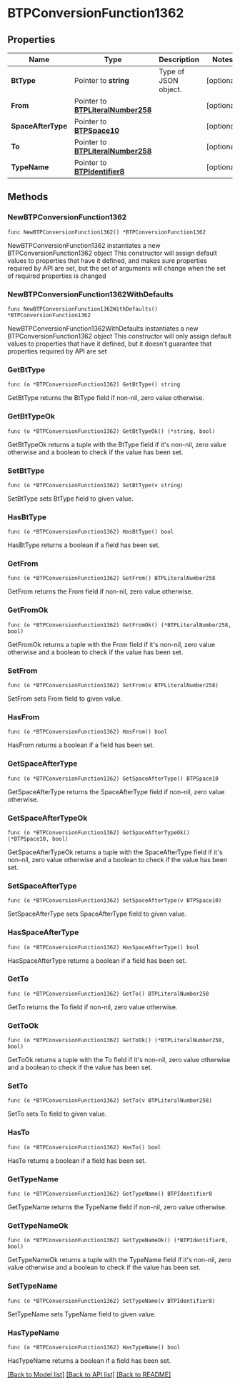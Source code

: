 # BTPConversionFunction1362

## Properties

Name | Type | Description | Notes
------------ | ------------- | ------------- | -------------
**BtType** | Pointer to **string** | Type of JSON object. | [optional] 
**From** | Pointer to [**BTPLiteralNumber258**](BTPLiteralNumber258.md) |  | [optional] 
**SpaceAfterType** | Pointer to [**BTPSpace10**](BTPSpace10.md) |  | [optional] 
**To** | Pointer to [**BTPLiteralNumber258**](BTPLiteralNumber258.md) |  | [optional] 
**TypeName** | Pointer to [**BTPIdentifier8**](BTPIdentifier8.md) |  | [optional] 

## Methods

### NewBTPConversionFunction1362

`func NewBTPConversionFunction1362() *BTPConversionFunction1362`

NewBTPConversionFunction1362 instantiates a new BTPConversionFunction1362 object
This constructor will assign default values to properties that have it defined,
and makes sure properties required by API are set, but the set of arguments
will change when the set of required properties is changed

### NewBTPConversionFunction1362WithDefaults

`func NewBTPConversionFunction1362WithDefaults() *BTPConversionFunction1362`

NewBTPConversionFunction1362WithDefaults instantiates a new BTPConversionFunction1362 object
This constructor will only assign default values to properties that have it defined,
but it doesn't guarantee that properties required by API are set

### GetBtType

`func (o *BTPConversionFunction1362) GetBtType() string`

GetBtType returns the BtType field if non-nil, zero value otherwise.

### GetBtTypeOk

`func (o *BTPConversionFunction1362) GetBtTypeOk() (*string, bool)`

GetBtTypeOk returns a tuple with the BtType field if it's non-nil, zero value otherwise
and a boolean to check if the value has been set.

### SetBtType

`func (o *BTPConversionFunction1362) SetBtType(v string)`

SetBtType sets BtType field to given value.

### HasBtType

`func (o *BTPConversionFunction1362) HasBtType() bool`

HasBtType returns a boolean if a field has been set.

### GetFrom

`func (o *BTPConversionFunction1362) GetFrom() BTPLiteralNumber258`

GetFrom returns the From field if non-nil, zero value otherwise.

### GetFromOk

`func (o *BTPConversionFunction1362) GetFromOk() (*BTPLiteralNumber258, bool)`

GetFromOk returns a tuple with the From field if it's non-nil, zero value otherwise
and a boolean to check if the value has been set.

### SetFrom

`func (o *BTPConversionFunction1362) SetFrom(v BTPLiteralNumber258)`

SetFrom sets From field to given value.

### HasFrom

`func (o *BTPConversionFunction1362) HasFrom() bool`

HasFrom returns a boolean if a field has been set.

### GetSpaceAfterType

`func (o *BTPConversionFunction1362) GetSpaceAfterType() BTPSpace10`

GetSpaceAfterType returns the SpaceAfterType field if non-nil, zero value otherwise.

### GetSpaceAfterTypeOk

`func (o *BTPConversionFunction1362) GetSpaceAfterTypeOk() (*BTPSpace10, bool)`

GetSpaceAfterTypeOk returns a tuple with the SpaceAfterType field if it's non-nil, zero value otherwise
and a boolean to check if the value has been set.

### SetSpaceAfterType

`func (o *BTPConversionFunction1362) SetSpaceAfterType(v BTPSpace10)`

SetSpaceAfterType sets SpaceAfterType field to given value.

### HasSpaceAfterType

`func (o *BTPConversionFunction1362) HasSpaceAfterType() bool`

HasSpaceAfterType returns a boolean if a field has been set.

### GetTo

`func (o *BTPConversionFunction1362) GetTo() BTPLiteralNumber258`

GetTo returns the To field if non-nil, zero value otherwise.

### GetToOk

`func (o *BTPConversionFunction1362) GetToOk() (*BTPLiteralNumber258, bool)`

GetToOk returns a tuple with the To field if it's non-nil, zero value otherwise
and a boolean to check if the value has been set.

### SetTo

`func (o *BTPConversionFunction1362) SetTo(v BTPLiteralNumber258)`

SetTo sets To field to given value.

### HasTo

`func (o *BTPConversionFunction1362) HasTo() bool`

HasTo returns a boolean if a field has been set.

### GetTypeName

`func (o *BTPConversionFunction1362) GetTypeName() BTPIdentifier8`

GetTypeName returns the TypeName field if non-nil, zero value otherwise.

### GetTypeNameOk

`func (o *BTPConversionFunction1362) GetTypeNameOk() (*BTPIdentifier8, bool)`

GetTypeNameOk returns a tuple with the TypeName field if it's non-nil, zero value otherwise
and a boolean to check if the value has been set.

### SetTypeName

`func (o *BTPConversionFunction1362) SetTypeName(v BTPIdentifier8)`

SetTypeName sets TypeName field to given value.

### HasTypeName

`func (o *BTPConversionFunction1362) HasTypeName() bool`

HasTypeName returns a boolean if a field has been set.


[[Back to Model list]](../README.md#documentation-for-models) [[Back to API list]](../README.md#documentation-for-api-endpoints) [[Back to README]](../README.md)


